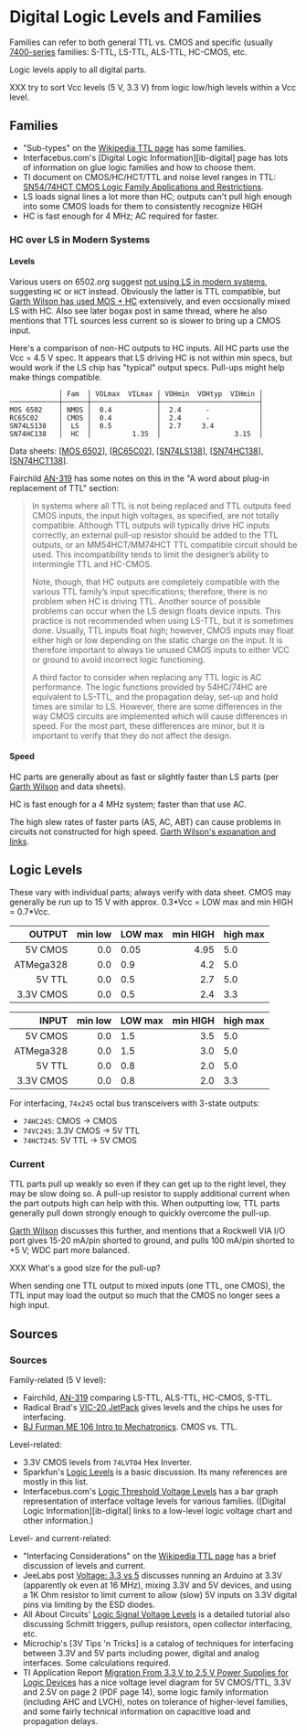 Digital Logic Levels and Families
=================================

Families can refer to both general TTL vs. CMOS and specific (usually
[7400-series](7400.md) families: S-TTL, LS-TTL, ALS-TTL, HC-CMOS, etc.

Logic levels apply to all digital parts.

XXX try to sort Vcc levels (5 V, 3.3 V) from logic low/high levels
within a Vcc level.


Families
--------

- "Sub-types" on the [Wikipedia TTL page][wp-ttl] has some families.
- Interfacebus.com's [Digital Logic Information][ib-digital] page has
  lots of information on glue logic families and how to choose them.
- TI document on CMOS/HC/HCT/TTL and noise level ranges in TTL:
  [SN54/74HCT CMOS Logic Family Applications and Restrictions][ti-hct].
- LS loads signal lines a lot more than HC; outputs can't pull high
  enough into some CMOS loads for them to consistently recognize HIGH
- HC is fast enough for 4 MHz; AC required for faster.

### HC over LS in Modern Systems

#### Levels

Various users on 6502.org suggest [not using LS in modern
systems][f6-t3620-2], suggesting `HC` or `HCT` instead. Obviously the
latter is TTL compatible, but [Garth Wilson has used MOS +
HC][f6-p1288] extensively, and even occsionally mixed LS with HC. Also
see later bogax post in same thread, where he also mentions that TTL
sources less current so is slower to bring up a CMOS input.

Here's a comparison of non-HC outputs to HC inputs. All HC parts use
the Vcc = 4.5 V spec. It appears that LS driving HC is not within min
specs, but would work if the LS chip has "typical" output specs.
Pull-ups might help make things compatible.

                │ Fam  │ VOLmax  VILmax │ VOHmin  VOHtyp  VIHmin │
    ────────────┼──────┼────────────────┼────────────────────────┤
    MOS 6502    │ NMOS │  0.4           │  2.4      -            │
    RC65C02     │ CMOS │  0.4           │  2.4      -            │
    SN74LS138   │  LS  │  0.5           │  2.7     3.4           │
    SN74HC138   │  HC  │          1.35  │                  3.15  │

Data sheets: [[MOS 6502]], [[RC65C02]], [[SN74LS138]], [[SN74HC138]],
[[SN74HCT138]].

Fairchild [AN-319][fc-an-319] has some notes on this in the "A word
about plug-in replacement of TTL" section:

> In systems where all TTL is not being replaced and TTL outputs feed
> CMOS inputs, the input high voltages, as specified, are not totally
> compatible. Although TTL outputs will typically drive HC inputs
> correctly, an external pull-up resistor should be added to the TTL
> outputs, or an MM54HCT/MM74HCT TTL compatible circuit should be
> used. This incompatibility tends to limit the designer’s ability to
> intermingle TTL and HC-CMOS.
> 
> Note, though, that HC outputs are completely compatible with the
> various TTL family’s input specifications; therefore, there is no
> problem when HC is driving TTL. Another source of possible problems
> can occur when the LS design floats device inputs. This practice is
> not recommended when using LS-TTL, but it is sometimes done.
> Usually, TTL inputs float high; however, CMOS inputs may float
> either high or low depending on the static charge on the input. It
> is therefore important to always tie unused CMOS inputs to either
> VCC or ground to avoid incorrect logic functioning.
>
> A third factor to consider when replacing any TTL logic is AC
> performance. The logic functions provided by 54HC/74HC are
> equivalent to LS-TTL, and the propagation delay, set-up and hold
> times are similar to LS. However, there are some differences in the
> way CMOS circuits are implemented which will cause differences in
> speed. For the most part, these differences are minor, but it is
> important to verify that they do not affect the design.

#### Speed

HC parts are generally about as fast or slightly faster than LS parts
(per [Garth Wilson][f6-p1288] and data sheets).

HC is fast enough for a 4 MHz system; faster than that use AC.

The high slew rates of faster parts (AS, AC, ABT) can cause problems
in circuits not constructed for high speed. [Garth Wilson's expanation
and links][f6-195-19810].


Logic Levels
------------

These vary with individual parts; always verify with data sheet.
CMOS may generally be run up to 15 V with approx.
0.3\*Vcc = LOW max and min HIGH = 0.7\*Vcc.

|    OUTPUT | min low | LOW max | min HIGH | high max |
|----------:|--------:|:--------|---------:|:---------|
|   5V CMOS |     0.0 | 0.05    |     4.95 | 5.0      |
| ATMega328 |     0.0 | 0.9     |     4.2  | 5.0      |
|   5V  TTL |     0.0 | 0.5     |     2.7  | 5.0      |
| 3.3V CMOS |     0.0 | 0.5     |     2.4  | 3.3      |

|     INPUT | min low | LOW max | min HIGH | high max |
|----------:|--------:|:--------|---------:|:---------|
|   5V CMOS |     0.0 | 1.5     |     3.5  | 5.0      |
| ATMega328 |     0.0 | 1.5     |     3.0  | 5.0      |
|   5V  TTL |     0.0 | 0.8     |     2.0  | 5.0      |
| 3.3V CMOS |     0.0 | 0.8     |     2.0  | 3.3      |

For interfacing, `74x245` octal bus transceivers with 3-state outputs:
* `74HC245`: CMOS → CMOS
* `74VC245`: 3.3V CMOS → 5V TTL
* `74HCT245`: 5V TTL → 5V CMOS

### Current

TTL parts pull up weakly so even if they can get up to the right
level, they may be slow doing so. A pull-up resistor to supply
additional current when the part outputs high can help with this. When
outputting low, TTL parts generally pull down strongly enough to
quickly overcome the pull-up.

[Garth Wilson][f6-p904] discusses this further, and mentions that a
Rockwell VIA I/O port gives 15-20 mA/pin shorted to ground, and pulls
100 mA/pin shorted to +5 V; WDC part more balanced.

XXX What's a good size for the pull-up?

When sending one TTL output to mixed inputs (one TTL, one CMOS), the
TTL input may load the output so much that the CMOS no longer sees a
high input.


Sources
-------

### Sources

Family-related (5 V level):
* Fairchild, [AN-319][fc-an-319] comparing LS-TTL, ALS-TTL, HC-CMOS, S-TTL.
* Radical Brad's [VIC-20 JetPack][rbv20] gives levels and the chips he
  uses for interfacing.
* [BJ Furman ME 106 Intro to Mechatronics][ME106]. CMOS vs. TTL.

Level-related:
* 3.3V CMOS levels from `74LVT04` Hex Inverter.
* Sparkfun's [Logic Levels][spark-levels] is a basic discussion. Its
  many references are mostly in this list.
* Interfacebus.com's [Logic Threshold Voltage Levels][ib-levels] has a
  bar graph representation of interface voltage levels for various
  families. ([Digital Logic Information][ib-digital] links to a
  low-level logic voltage chart and other information.)

Level- and current-related:
* "Interfacing Considerations" on the [Wikipedia TTL page][wp-ttl] has
  a brief discussion of levels and current.
* JeeLabs post [Voltage: 3.3 vs 5][jee-33vs5] discusses running an
  Arduino at 3.3V (apparently ok even at 16 MHz), mixing 3.3V and 5V
  devices, and using a 1K Ohm resistor to limit current to allow
  (slow) 5V inputs on 3.3V digital pins via limiting by the ESD
  diodes.
* All About Circuits' [Logic Signal Voltage Levels][aac-lsvl] is a
  detailed tutorial also discussing Schmitt triggers, pullup
  resistors, open collector interfacing, etc.
* Microchip's [3V Tips 'n Tricks] is a catalog of techniques for
  interfacing between 3.3V and 5V parts including power, digital and
  analog interfaces. Some calculations required.
* TI Application Report [Migration From 3.3 V to 2.5 V Power Supplies
  for Logic Devices][scea005] has a nice voltage level diagram  for 5V
  CMOS/TTL, 3.3V and 2.5V on page 2 (PDF page 14), some logic family
  information (including AHC and LVCH), notes on tolerance of
  higher-level families, and some fairly technical information on
  capacitive load and propagation delays.




<!-------------------------------------------------------------------->
[3vTnT]: https://www.newark.com/pdfs/techarticles/microchip/3_3vto5vAnalogTipsnTricksBrchr.pdf
[ME106]: https://web.archive.org/web/20150412022002/engr.sjsu.edu/~bjfurman/courses/ME106/ME106pdf/TTL-CMOS_logic-levels.pdf
[aac-lsvl]: https://www.allaboutcircuits.com/textbook/digital/chpt-3/logic-signal-voltage-levels/
[f6-195-19810]: http://forum.6502.org/viewtopic.php?f=4&t=195&start=15#p19810
[f6-p1288]: http://forum.6502.org/viewtopic.php?p=1288#p1288
[f6-p904]: http://forum.6502.org/viewtopic.php?p=904#p904
[f6-t3620-2]: http://forum.6502.org/viewtopic.php?f=12&t=3620&start=15
[fc-an-319]: https://web.archive.org/web/20161223140623/https://www.fairchildsemi.com/application-notes/AN/AN-319.pdf
[ib-levels]: http://www.interfacebus.com/voltage_threshold.html
[jee-33vs5]: https://jeelabs.org/2010/12/16/voltage-3-3-vs-5/
[rbv20]: http://forum.6502.org/viewtopic.php?f=4&t=5315#p63368
[scea005]: http://www.ti.com/lit/an/scea005/scea005.pdf
[spark-levels]: https://learn.sparkfun.com/tutorials/logic-levels/all
[ti-hct]: http://www.ti.com/lit/an/scla011/scla011.pdf
[wp-ttl]: https://en.wikipedia.org/wiki/Transistor%E2%80%93transistor_logic


[MOS 6502]: http://archive.6502.org/datasheets/mos_6500_mpu_mar_1980.pdf
[RC65C02]: http://archive.6502.org/datasheets/rockwell_r65c00_microprocessors.pdf
[SN74HC138]: http://www.ti.com/lit/gpn/sn74hc138
[SN74HCT138]: http://www.ti.com/lit/gpn/sn74hct138
[SN74LS138]: http://www.ti.com/lit/gpn/sn74ls138
